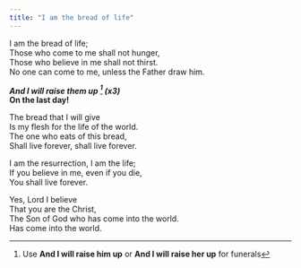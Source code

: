 ```yaml
---
title: "I am the bread of life"
---
```


I am the bread of life;   
Those who come to me shall not hunger,   
Those who believe in me shall not thirst.   
No one can come to me, unless the Father draw him.

***And I will raise them up [^1] (x3)***   
**On the last day!**

The bread that I will give   
Is my flesh for the life of the world.   
The one who eats of this bread,   
Shall live forever, shall live forever.

<!--Unless you eat of the flesh   
Of the Son of Man,   
And drink of his blood, and drink of his blood   
You shall not have life within you-->

I am the resurrection, I am the life;   
If you believe in me, even if you die,   
You shall live forever.

Yes, Lord I believe   
That you are the Christ,   
The Son of God who has come into the world.   
Has come into the world.

 [^1]: Use **And I will raise him up** or **And I will raise her up** for funerals

